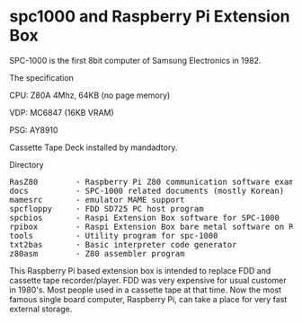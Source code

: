 # spc1000 and Raspberry Pi Extension Box

SPC-1000 is the first 8bit computer of Samsung Electronics in 1982.

The specification

CPU: Z80A 4Mhz, 64KB (no page memory)

VDP: MC6847 (16KB VRAM)

PSG: AY8910

Cassette Tape Deck installed by mandadtory.

Directory 

<pre>
RasZ80        - Raspberry Pi Z80 communication software example
docs          - SPC-1000 related documents (mostly Korean)
mamesrc       - emulator MAME support 
spcfloppy     - FDD SD725 PC host program
spcbios       - Raspi Extension Box software for SPC-1000
rpibox        - Raspi Extension Box bare metal software on Raspberry Pi.
tools         - Utility program for spc-1000
txt2bas       - Basic interpreter code generator
z80asm        - Z80 assembler program
</pre>

This Raspberry Pi based extension box is intended to replace FDD and cassette tape recorder/player.
FDD was very expensive for usual customer in 1980's. Most people used in a cassette tape at that time.
Now the most famous single board computer, Raspberry Pi, can take a place for very fast external storage.

